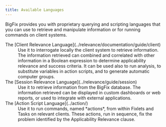 ```yaml
---
title: Available Languages
---
```


BigFix provides you with proprietary querying and scripting languages that you can use to retrieve and manipulate information or for running commands on client systems. 

<dl>
  <dt>The [Client Relevance Language](../relevance/documentation/guide/client)</dt>
  <dd>Use it to interrogate locally the client system to retrieve information. The information retrieved can combined and correlated with other information in a Boolean expression to determine applicability relevance and success criteria. It can be used also to run analysis, to substitute variables in action scripts, and to generate automatic computer groups. </dd>
  
  <dt>The [Session Relevance Language](../relevance/guide/session)</dt>
  <dd>Use it to retrieve information from the BigFix database. The information retrieved can be displayed in custom dashboards or web reports, or used to integrate with external applications.</dd>
  
  <dt>The [Action Script Language](../action/)</dt>
  <dd>Use it to run commands, named *actions*, from within Fixlets and Tasks on relevant clients. These actions, run in sequence, fix the problem identified by the Applicability Relevance clause.</dd>
</dl>    
